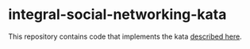 # integral-social-networking-kata

This repository contains code that implements the kata [described here](https://github.com/integral-io/interviewing/tree/master/software-engineering). 